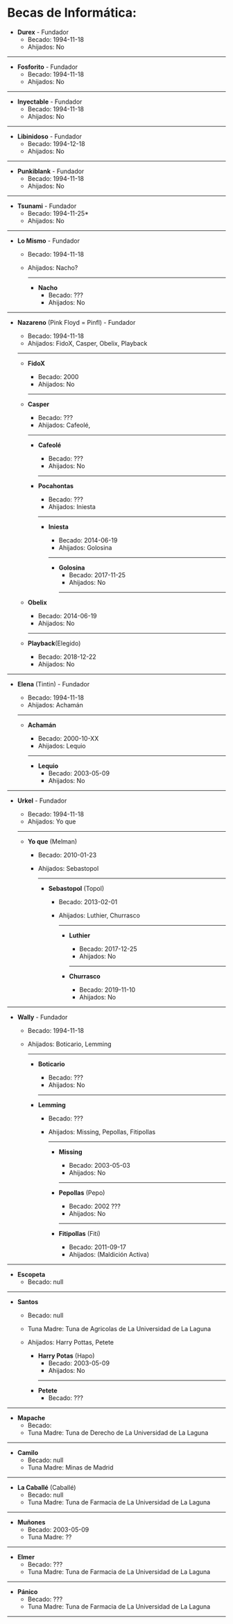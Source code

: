 # Becas de Informática:

- **Durex** - Fundador
  * Becado: 1994-11-18
  * Ahijados: No
---
- **Fosforito** - Fundador
  * Becado: 1994-11-18
  * Ahijados: No
---
- **Inyectable** - Fundador
  * Becado: 1994-11-18
  * Ahijados: No
---
- **Libinidoso** - Fundador
  * Becado: 1994-12-18
  * Ahijados: No
---
- **Punkiblank** - Fundador  
  * Becado: 1994-11-18  
  * Ahijados: No
---
- **Tsunami** - Fundador
  * Becado: 1994-11-25*
  * Ahijados: No
---

- **Lo Mismo** - Fundador
  * Becado: 1994-11-18
  * Ahijados: Nacho? 
    
    ---

      - **Nacho**
        *  Becado: ???
        *  Ahijados: No
---


- **Nazareno**  (Pink Floyd = Pinfl) - Fundador
  * Becado: 1994-11-18
  * Ahijados: FidoX, Casper, Obelix, Playback
  ---

    - **FidoX**
      * Becado: 2000
      * Ahijados: No
      ---
    - **Casper**
      * Becado: ???
      * Ahijados: Cafeolé, 
      ---

         - **Cafeolé**
            * Becado: ???
            * Ahijados: No 
            ---

         - **Pocahontas**
            * Becado: ???
            * Ahijados: Iniesta
            ---
              - **Iniesta**
                  * Becado: 2014-06-19
                  * Ahijados: Golosina
                  ---

                  - **Golosina**
                      * Becado: 2017-11-25
                      * Ahijados: No
                      ---

     - **Obelix**
         * Becado: 2014-06-19
         * Ahijados: No
         ---

     - **Playback**(Elegido)
         * Becado: 2018-12-22
         * Ahijados: No
---



- **Elena** (Tintin) - Fundador
  * Becado: 1994-11-18
  * Ahijados: Achamán
  ---

    - **Achamán**
      * Becado: 2000-10-XX
      * Ahijados: Lequio 
      ---

         - **Lequio**
            * Becado: 2003-05-09
            * Ahijados: No
---




- **Urkel** - Fundador
  * Becado: 1994-11-18
  * Ahijados: Yo que
  ---

    - **Yo que** (Melman)
        * Becado: 2010-01-23
        * Ahijados: Sebastopol
              
            ---  
            - **Sebastopol** (Topol)
                * Becado: 2013-02-01
                * Ahijados: Luthier, Churrasco
                  
                  ---
                   - **Luthier**
                      * Becado: 2017-12-25
                      * Ahijados: No
                      ---
                  
                  - **Churrasco**
                      * Becado: 2019-11-10
                      * Ahijados: No
---
 
- **Wally** - Fundador
  * Becado: 1994-11-18
  * Ahijados: Boticario, Lemming
    
    ---
      -  **Boticario**
          * Becado: ???
          * Ahijados: No
          ---

      -  **Lemming**
          * Becado: ???
          * Ahijados: Missing, Pepollas, Fitipollas
           
            ---

              - **Missing**
                  * Becado: 2003-05-03
                  * Ahijados: No
                  ---
              
              - **Pepollas** (Pepo)
                  * Becado: 2002 ???
                  * Ahijados: No
                  ---

              -  **Fitipollas** (Fiti)
                  * Becado: 2011-09-17
                  * Ahijados: (Maldición Activa)
---

- **Escopeta**
  * Becado: null

---
- **Santos**
  * Becado: null
  *  Tuna Madre: Tuna de Agricolas de La Universidad de La Laguna
  * Ahijados: Harry Pottas, Petete
      
      - **Harry Potas** (Hapo)
          * Becado: 2003-05-09
          * Ahijados: No
          ---
      - **Petete**
          * Becado: ???

---
- **Mapache**
  * Becado: 
  * Tuna Madre: Tuna de Derecho de La Universidad de La Laguna
---
- **Camilo**
  * Becado: null
  * Tuna Madre: Minas de Madrid
---
- **La Caballé** (Caballé)
  * Becado: null
  * Tuna Madre: Tuna de Farmacia de La Universidad de La Laguna
---
- **Muñones**
  * Becado: 2003-05-09
  * Tuna Madre: ??
---
- **Elmer**
  * Becado: ???
  * Tuna Madre: Tuna de Farmacia de La Universidad de La Laguna
---
- **Pánico**
  * Becado: ???
  * Tuna Madre: Tuna de Farmacia de La Universidad de La Laguna
---



